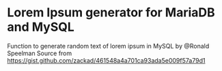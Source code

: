 # Lorem Ipsum generator for MariaDB and MySQL
Function to generate random text of lorem ipsum in MySQL by @Ronald Speelman
Source from https://gist.github.com/zackad/461548a4a701ca93ada5e009f57a79d1
